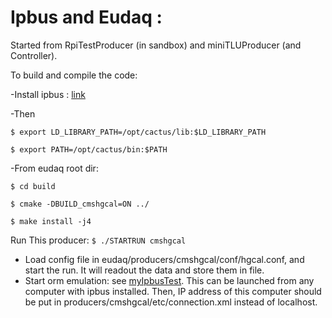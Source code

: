 # Ipbus and Eudaq : 
Started from RpiTestProducer (in sandbox) and miniTLUProducer (and Controller).

To build and compile the code:

 -Install ipbus : [link](https://svnweb.cern.ch/trac/cactus/wiki/uhalQuickTutorial#HowtoInstalltheIPbusSuite)

 -Then 

  `$ export LD_LIBRARY_PATH=/opt/cactus/lib:$LD_LIBRARY_PATH`

  `$ export PATH=/opt/cactus/bin:$PATH`

 -From eudaq root dir:

  `$ cd build`

  `$ cmake -DBUILD_cmshgcal=ON ../`

  `$ make install -j4`

Run This producer:
 `$ ./STARTRUN cmshgcal`
  
  - Load config file in eudaq/producers/cmshgcal/conf/hgcal.conf, and start the run. It will readout the data and store them in file.
  - Start orm emulation: see [myIpbusTest](https://github.com/asteencern/ipbus-test/tree/hgcal-test). This can be launched from any computer with ipbus installed. Then, IP address of this computer should be put in producers/cmshgcal/etc/connection.xml instead of localhost.

